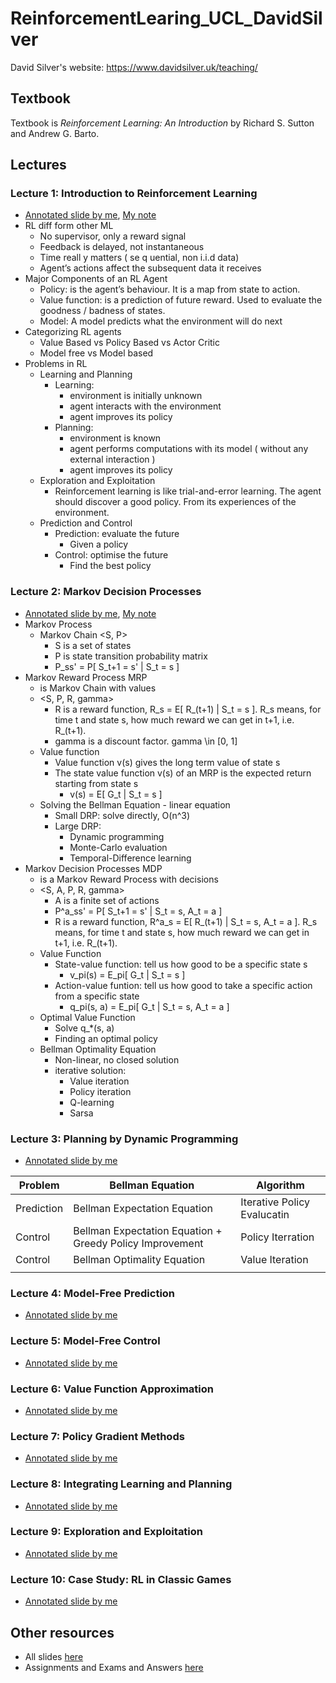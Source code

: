 # ReinforcementLearing_UCL_DavidSilver

David Silver's website: https://www.davidsilver.uk/teaching/

## Textbook 

Textbook is *Reinforcement Learning: An Introduction* by Richard S. Sutton and Andrew G. Barto.

## Lectures

### Lecture 1: Introduction to Reinforcement Learning
- [Annotated slide by me](./slides/lec1_intro_RL.pdf), [My note](notes/lec1_intro_RL.md)  
- RL diff form other ML
    - No supervisor, only a reward signal
    - Feedback is delayed, not instantaneous
    - Time reall y matters ( se q uential, non i.i.d data)
    - Agent’s actions affect the subsequent data it receives
- Major Components of an RL Agent
    - Policy: is the agent’s behaviour. It is a map from state to action.
    - Value function: is a prediction of future reward. Used to evaluate the goodness / badness of states.
    - Model: A model predicts what the environment will do next
- Categorizing RL agents
    - Value Based vs Policy Based vs Actor Critic
    - Model free vs Model based
- Problems in RL
    - Learning and Planning
        - Learning: 
            - environment is initially unknown
            - agent interacts with the environment
            - agent improves its policy
        - Planning: 
            - environment is known
            - agent performs computations with its model ( without any external interaction )
            - agent improves its policy
    - Exploration and Exploitation
        - Reinforcement learning is like trial-and-error learning. The agent should discover a good policy. From its experiences of the environment.
    - Prediction and Control
        - Prediction: evaluate the future
            - Given a policy
        - Control: optimise the future
            - Find the best policy

### Lecture 2: Markov Decision Processes
- [Annotated slide by me](./slides/lec2_markov_decision_process_MDP.pdf), [My note](notes/lec2_MDP.md)  
- Markov Process 
    - Markov Chain <S, P>
        - S is a set of states
        - P is state transition probability matrix
        - P_ss' = P[ S_t+1 = s' | S_t = s ]
- Markov Reward Process MRP
    - is Markov Chain with values
    - <S, P, R, gamma>
        - R is a reward function, R_s = E[ R_(t+1) | S_t = s ]. R_s means, for time t and state s, how much reward we can get in t+1, i.e. R_(t+1).
        - gamma is a discount factor. gamma \in [0, 1]
    - Value function
        - Value function v(s) gives the long term value of state s
        - The state value function v(s) of an MRP is the expected return starting from state s
            - v(s) = E[ G_t | S_t = s ]
    - Solving the Bellman Equation - linear equation
        - Small DRP: solve directly, O(n^3)
        - Large DRP: 
            - Dynamic programming
            - Monte-Carlo evaluation
            - Temporal-Difference learning
- Markov Decision Processes MDP
    - is a Markov Reward Process with decisions
    - <S, A, P, R, gamma>
        - A is a finite set of actions
        - P^a_ss' = P[ S_t+1 = s' | S_t = s, A_t = a ]
        - R is a reward function, R^a_s = E[ R_(t+1) | S_t = s, A_t = a ]. R_s means, for time t and state s, how much reward we can get in t+1, i.e. R_(t+1).
    - Value Function
        - State-value function: tell us how good to be a specific state s
            - v_pi(s) = E_pi[ G_t | S_t = s ]
        - Action-value funtion: tell us how good to take a specific action from a specific state
            - q_pi(s, a) = E_pi[ G_t | S_t = s, A_t = a ]
    - Optimal Value Function
        - Solve q_*(s, a)
        - Finding an optimal policy  
    - Bellman Optimality Equation
        - Non-linear, no closed solution
        - iterative solution:
            - Value iteration
            - Policy iteration
            - Q-learning
            - Sarsa
### Lecture 3: Planning by Dynamic Programming
- [Annotated slide by me](./slides/lec3_planning_by_DP.pdf)

|Problem|Bellman Equation|Algorithm|
|-|-|-|
|Prediction|Bellman Expectation Equation|Iterative Policy Evalucatin|
|Control|Bellman Expectation Equation + Greedy Policy Improvement|Policy Iterration|
|Control|Bellman Optimality Equation|Value Iteration|
||



### Lecture 4: Model-Free Prediction
- [Annotated slide by me](./slides/lec4_model_free_prediction_MC-TD.pdf)
### Lecture 5: Model-Free Control
- [Annotated slide by me](./slides/lec5_model_free_control.pdf) 
### Lecture 6: Value Function Approximation
- [Annotated slide by me](./slides/lec6_value_Function_Approx.pdf)
### Lecture 7: Policy Gradient Methods
- [Annotated slide by me](./slides/lec7_policy_gradient_pg.pdf) 
### Lecture 8: Integrating Learning and Planning
- [Annotated slide by me](./slides/lec8_integrating_learning_and_planning_dyna.pdf) 
### Lecture 9: Exploration and Exploitation
- [Annotated slide by me](./slides/lec9_exploration_and_exploitation_XX.pdf) 
### Lecture 10: Case Study: RL in Classic Games
- [Annotated slide by me](./slides/lec10_classic_games.pdf) 

## Other resources
- All slides [here](slides/)
- Assignments and Exams and Answers [here](assigns_exams/)